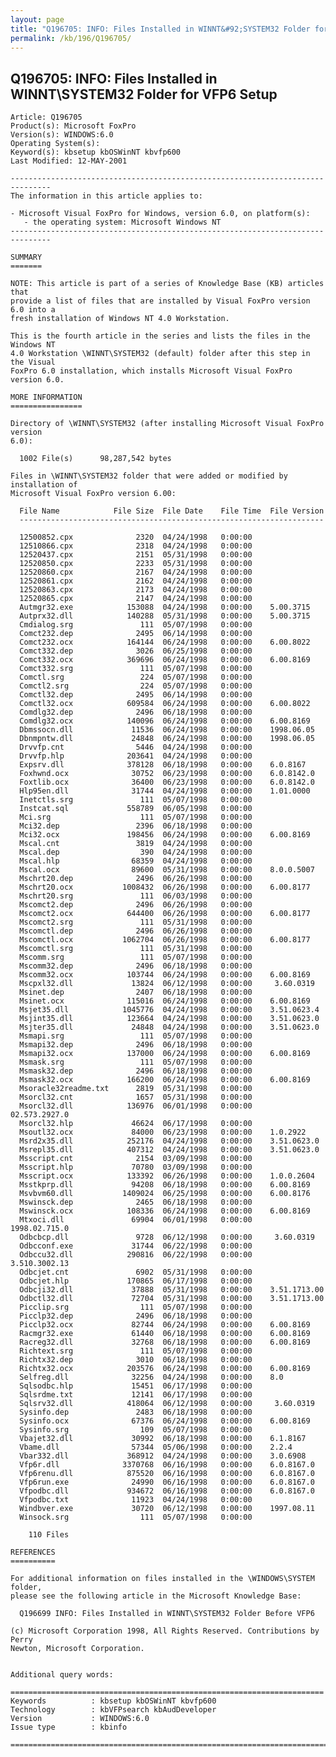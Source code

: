 ```yaml
---
layout: page
title: "Q196705: INFO: Files Installed in WINNT&#92;SYSTEM32 Folder for VFP6 Setup"
permalink: /kb/196/Q196705/
---
```


## Q196705: INFO: Files Installed in WINNT&#92;SYSTEM32 Folder for VFP6 Setup

	Article: Q196705
	Product(s): Microsoft FoxPro
	Version(s): WINDOWS:6.0
	Operating System(s): 
	Keyword(s): kbsetup kbOSWinNT kbvfp600
	Last Modified: 12-MAY-2001
	
	-------------------------------------------------------------------------------
	The information in this article applies to:
	
	- Microsoft Visual FoxPro for Windows, version 6.0, on platform(s):
	   - the operating system: Microsoft Windows NT 
	-------------------------------------------------------------------------------
	
	SUMMARY
	=======
	
	NOTE: This article is part of a series of Knowledge Base (KB) articles that
	provide a list of files that are installed by Visual FoxPro version 6.0 into a
	fresh installation of Windows NT 4.0 Workstation.
	
	This is the fourth article in the series and lists the files in the Windows NT
	4.0 Workstation \WINNT\SYSTEM32 (default) folder after this step in the Visual
	FoxPro 6.0 installation, which installs Microsoft Visual FoxPro version 6.0.
	
	MORE INFORMATION
	================
	
	Directory of \WINNT\SYSTEM32 (after installing Microsoft Visual FoxPro version
	6.0):
	
	  1002 File(s)      98,287,542 bytes
	
	Files in \WINNT\SYSTEM32 folder that were added or modified by installation of
	Microsoft Visual FoxPro version 6.00:
	
	  File Name            File Size  File Date    File Time  File Version
	  --------------------------------------------------------------------
	
	  12500852.cpx              2320  04/24/1998   0:00:00
	  12510866.cpx              2318  04/24/1998   0:00:00
	  12520437.cpx              2151  05/31/1998   0:00:00
	  12520850.cpx              2233  05/31/1998   0:00:00
	  12520860.cpx              2167  04/24/1998   0:00:00
	  12520861.cpx              2162  04/24/1998   0:00:00
	  12520863.cpx              2173  04/24/1998   0:00:00
	  12520865.cpx              2147  04/24/1998   0:00:00
	  Autmgr32.exe            153088  04/24/1998   0:00:00    5.00.3715
	  Autprx32.dll            140288  05/31/1998   0:00:00    5.00.3715
	  Cmdialog.srg               111  05/07/1998   0:00:00
	  Comct232.dep              2495  06/14/1998   0:00:00
	  Comct232.ocx            164144  06/24/1998   0:00:00    6.00.8022
	  Comct332.dep              3026  06/25/1998   0:00:00
	  Comct332.ocx            369696  06/24/1998   0:00:00    6.00.8169
	  Comct332.srg               111  05/07/1998   0:00:00
	  Comctl.srg                 224  05/07/1998   0:00:00
	  Comctl2.srg                224  05/07/1998   0:00:00
	  Comctl32.dep              2495  06/14/1998   0:00:00
	  Comctl32.ocx            609584  06/24/1998   0:00:00    6.00.8022
	  Comdlg32.dep              2496  06/18/1998   0:00:00
	  Comdlg32.ocx            140096  06/24/1998   0:00:00    6.00.8169
	  Dbmssocn.dll             11536  06/24/1998   0:00:00    1998.06.05
	  Dbnmpntw.dll             24848  06/24/1998   0:00:00    1998.06.05
	  Drvvfp.cnt                5446  04/24/1998   0:00:00
	  Drvvfp.hlp              203641  04/24/1998   0:00:00
	  Expsrv.dll              378128  06/18/1998   0:00:00    6.0.8167
	  Foxhwnd.ocx              30752  06/23/1998   0:00:00    6.0.8142.0
	  Foxtlib.ocx              36400  06/23/1998   0:00:00    6.0.8142.0
	  Hlp95en.dll              31744  04/24/1998   0:00:00    1.01.0000
	  Inetctls.srg               111  05/07/1998   0:00:00
	  Instcat.sql             558789  06/05/1998   0:00:00
	  Mci.srg                    111  05/07/1998   0:00:00
	  Mci32.dep                 2396  06/18/1998   0:00:00
	  Mci32.ocx               198456  06/24/1998   0:00:00    6.00.8169
	  Mscal.cnt                 3819  04/24/1998   0:00:00
	  Mscal.dep                  390  04/24/1998   0:00:00
	  Mscal.hlp                68359  04/24/1998   0:00:00
	  Mscal.ocx                89600  05/31/1998   0:00:00    8.0.0.5007
	  Mschrt20.dep              2496  06/26/1998   0:00:00
	  Mschrt20.ocx           1008432  06/26/1998   0:00:00    6.00.8177
	  Mschrt20.srg               111  06/03/1998   0:00:00
	  Mscomct2.dep              2496  06/26/1998   0:00:00
	  Mscomct2.ocx            644400  06/26/1998   0:00:00    6.00.8177
	  Mscomct2.srg               111  05/31/1998   0:00:00
	  Mscomctl.dep              2496  06/26/1998   0:00:00
	  Mscomctl.ocx           1062704  06/26/1998   0:00:00    6.00.8177
	  Mscomctl.srg               111  05/31/1998   0:00:00
	  Mscomm.srg                 111  05/07/1998   0:00:00
	  Mscomm32.dep              2496  06/18/1998   0:00:00
	  Mscomm32.ocx            103744  06/24/1998   0:00:00    6.00.8169
	  Mscpxl32.dll             13824  06/12/1998   0:00:00     3.60.0319
	  Msinet.dep                2407  06/18/1998   0:00:00
	  Msinet.ocx              115016  06/24/1998   0:00:00    6.00.8169
	  Msjet35.dll            1045776  04/24/1998   0:00:00    3.51.0623.4
	  Msjint35.dll            123664  04/24/1998   0:00:00    3.51.0623.0
	  Msjter35.dll             24848  04/24/1998   0:00:00    3.51.0623.0
	  Msmapi.srg                 111  05/07/1998   0:00:00
	  Msmapi32.dep              2496  06/18/1998   0:00:00
	  Msmapi32.ocx            137000  06/24/1998   0:00:00    6.00.8169
	  Msmask.srg                 111  05/07/1998   0:00:00
	  Msmask32.dep              2496  06/18/1998   0:00:00
	  Msmask32.ocx            166200  06/24/1998   0:00:00    6.00.8169
	  Msoracle32readme.txt      2819  05/31/1998   0:00:00
	  Msorcl32.cnt              1657  05/31/1998   0:00:00
	  Msorcl32.dll            136976  06/01/1998   0:00:00    02.573.2927.0
	  Msorcl32.hlp             46624  06/17/1998   0:00:00
	  Msoutl32.ocx             84000  06/23/1998   0:00:00    1.0.2922
	  Msrd2x35.dll            252176  04/24/1998   0:00:00    3.51.0623.0
	  Msrepl35.dll            407312  04/24/1998   0:00:00    3.51.0623.0
	  Msscript.cnt              2154  03/09/1998   0:00:00
	  Msscript.hlp             70780  03/09/1998   0:00:00
	  Msscript.ocx            133392  06/26/1998   0:00:00    1.0.0.2604
	  Msstkprp.dll             94208  06/18/1998   0:00:00    6.00.8169
	  Msvbvm60.dll           1409024  06/25/1998   0:00:00    6.00.8176
	  Mswinsck.dep              2465  06/18/1998   0:00:00
	  Mswinsck.ocx            108336  06/24/1998   0:00:00    6.00.8169
	  Mtxoci.dll               69904  06/01/1998   0:00:00    1998.02.715.0
	  Odbcbcp.dll               9728  06/12/1998   0:00:00     3.60.0319
	  Odbcconf.exe             31744  06/22/1998   0:00:00
	  Odbccu32.dll            290816  06/22/1998   0:00:00    3.510.3002.13
	  Odbcjet.cnt               6902  05/31/1998   0:00:00
	  Odbcjet.hlp             170865  06/17/1998   0:00:00
	  Odbcji32.dll             37888  05/31/1998   0:00:00    3.51.1713.00
	  Odbctl32.dll             72704  05/31/1998   0:00:00    3.51.1713.00
	  Picclip.srg                111  05/07/1998   0:00:00
	  Picclp32.dep              2496  06/18/1998   0:00:00
	  Picclp32.ocx             82744  06/24/1998   0:00:00    6.00.8169
	  Racmgr32.exe             61440  06/18/1998   0:00:00    6.00.8169
	  Racreg32.dll             32768  06/18/1998   0:00:00    6.00.8169
	  Richtext.srg               111  05/07/1998   0:00:00
	  Richtx32.dep              3010  06/18/1998   0:00:00
	  Richtx32.ocx            203576  06/24/1998   0:00:00    6.00.8169
	  Selfreg.dll              32256  04/24/1998   0:00:00    8.0
	  Sqlsodbc.hlp             15451  06/17/1998   0:00:00
	  Sqlsrdme.txt             12141  06/17/1998   0:00:00
	  Sqlsrv32.dll            418064  06/12/1998   0:00:00     3.60.0319
	  Sysinfo.dep               2483  06/18/1998   0:00:00
	  Sysinfo.ocx              67376  06/24/1998   0:00:00    6.00.8169
	  Sysinfo.srg                109  05/07/1998   0:00:00
	  Vbajet32.dll             30992  06/18/1998   0:00:00    6.1.8167
	  Vbame.dll                57344  05/06/1998   0:00:00    2.2.4
	  Vbar332.dll             368912  04/24/1998   0:00:00    3.0.6908
	  Vfp6r.dll              3370768  06/16/1998   0:00:00    6.0.8167.0
	  Vfp6renu.dll            875520  06/16/1998   0:00:00    6.0.8167.0
	  Vfp6run.exe              24990  06/16/1998   0:00:00    6.0.8167.0
	  Vfpodbc.dll             934672  06/16/1998   0:00:00    6.0.8167.0
	  Vfpodbc.txt              11923  04/24/1998   0:00:00
	  Windbver.exe             30720  06/12/1998   0:00:00    1997.08.11
	  Winsock.srg                111  05/07/1998   0:00:00
	
	    110 Files
	
	REFERENCES
	==========
	
	For additional information on files installed in the \WINDOWS\SYSTEM folder,
	please see the following article in the Microsoft Knowledge Base:
	
	  Q196699 INFO: Files Installed in WINNT\SYSTEM32 Folder Before VFP6
	
	(c) Microsoft Corporation 1998, All Rights Reserved. Contributions by Perry
	Newton, Microsoft Corporation.
	
	
	Additional query words:
	
	======================================================================
	Keywords          : kbsetup kbOSWinNT kbvfp600 
	Technology        : kbVFPsearch kbAudDeveloper
	Version           : WINDOWS:6.0
	Issue type        : kbinfo
	
	=============================================================================
	
